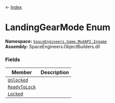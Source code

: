 ← [Index](Api-Index)
# LandingGearMode Enum
**Namespace:** [`SpaceEngineers.Game.ModAPI.Ingame`](SpaceEngineers.Game.ModAPI.Ingame)  
**Assembly:** SpaceEngineers.ObjectBuilders.dll  
### Fields
|Member|Description|
|---|---|
|[`Unlocked`](SpaceEngineers.Game.ModAPI.Ingame.Unlocked)||
|[`ReadyToLock`](SpaceEngineers.Game.ModAPI.Ingame.ReadyToLock)||
|[`Locked`](SpaceEngineers.Game.ModAPI.Ingame.Locked)||
